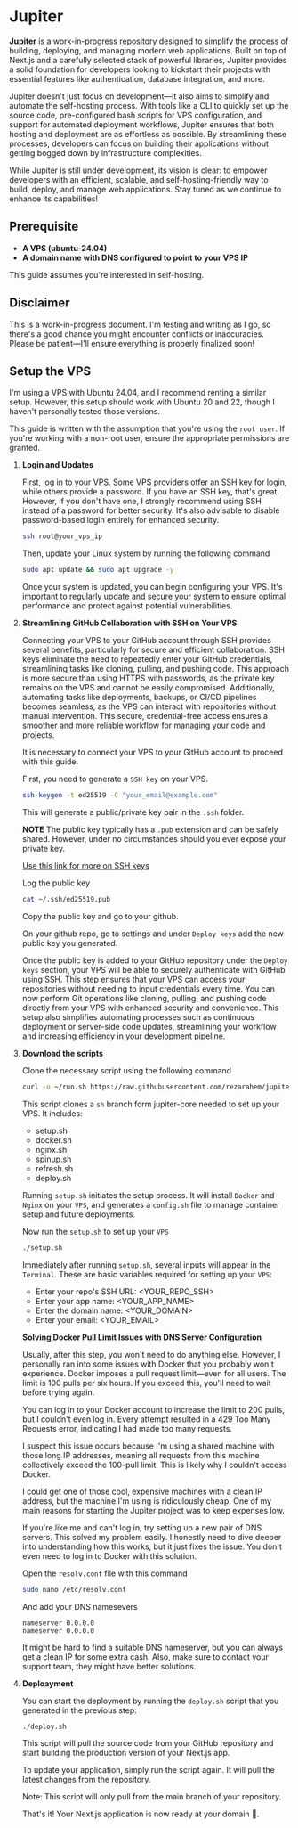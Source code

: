 # Jupiter

**Jupiter** is a work-in-progress repository designed to simplify the process of building, deploying, and managing modern web applications. Built on top of Next.js and a carefully selected stack of powerful libraries, Jupiter provides a solid foundation for developers looking to kickstart their projects with essential features like authentication, database integration, and more.

Jupiter doesn't just focus on development—it also aims to simplify and automate the self-hosting process. With tools like a CLI to quickly set up the source code, pre-configured bash scripts for VPS configuration, and support for automated deployment workflows, Jupiter ensures that both hosting and deployment are as effortless as possible. By streamlining these processes, developers can focus on building their applications without getting bogged down by infrastructure complexities.

While Jupiter is still under development, its vision is clear: to empower developers with an efficient, scalable, and self-hosting-friendly way to build, deploy, and manage web applications. Stay tuned as we continue to enhance its capabilities!

## Prerequisite

- **A VPS (ubuntu-24.04)**
- **A domain name with DNS configured to point to your VPS IP**

This guide assumes you're interested in self-hosting.

## Disclaimer

This is a work-in-progress document. I'm testing and writing as I go, so there's a good chance you might encounter conflicts or inaccuracies. Please be patient—I'll ensure everything is properly finalized soon!

## Setup the VPS

I'm using a VPS with Ubuntu 24.04, and I recommend renting a similar setup. However, this setup should work with Ubuntu 20 and 22, though I haven't personally tested those versions.

This guide is written with the assumption that you're using the `root user`. If you're working with a non-root user, ensure the appropriate permissions are granted.

1. **Login and Updates**

   First, log in to your VPS. Some VPS providers offer an SSH key for login, while others provide a password. If you have an SSH key, that's great. However, if you don't have one, I strongly recommend using SSH instead of a password for better security. It's also advisable to disable password-based login entirely for enhanced security.

   ```bash
   ssh root@your_vps_ip
   ```

   Then, update your Linux system by running the following command

   ```bash
   sudo apt update && sudo apt upgrade -y
   ```

   Once your system is updated, you can begin configuring your VPS. It's important to regularly update and secure your system to ensure optimal performance and protect against potential vulnerabilities.

2. **Streamlining GitHub Collaboration with SSH on Your VPS**
   
   Connecting your VPS to your GitHub account through SSH provides several benefits, particularly for secure and efficient collaboration. SSH keys eliminate the need to repeatedly enter your GitHub credentials, streamlining tasks like cloning, pulling, and pushing code. This approach is more secure than using HTTPS with passwords, as the private key remains on the VPS and cannot be easily compromised. Additionally, automating tasks like deployments, backups, or CI/CD pipelines becomes seamless, as the VPS can interact with repositories without manual intervention. This secure, credential-free access ensures a smoother and more reliable workflow for managing your code and projects.

   It is necessary to connect your VPS to your GitHub account to proceed with this guide.

   First, you need to generate a `SSH key` on your VPS.

    ```bash
   ssh-keygen -t ed25519 -C "your_email@example.com"
   ```

   This will generate a public/private key pair in the `.ssh` folder.

   **NOTE** The public key typically has a `.pub` extension and can be safely shared. However, under no circumstances should you ever expose your private key.

   [Use this link for more on SSH keys](https://docs.github.com/en/authentication/connecting-to-github-with-ssh/generating-a-new-ssh-key-and-adding-it-to-the-ssh-agent)

   Log the public key

   ```bash
   cat ~/.ssh/ed25519.pub
   ```

   Copy the public key and go to your github.

   On your github repo, go to settings and under `Deploy keys` add the new public key you generated.

   Once the public key is added to your GitHub repository under the `Deploy keys` section, your VPS will be able to securely authenticate with GitHub using SSH. This step ensures that your VPS can access your repositories without needing to input credentials every time. You can now perform Git operations like cloning, pulling, and pushing code directly from your VPS with enhanced security and convenience. This setup also simplifies automating processes such as continuous deployment or server-side code updates, streamlining your workflow and increasing efficiency in your development pipeline.

3. **Download the scripts**

   Clone the necessary script using the following command

   ```bash
   curl -o ~/run.sh https://raw.githubusercontent.com/rezarahem/jupiter-core/refs/heads/sh/run.sh && chmod +x ~/run.sh && ~/run.sh
   ```

   This script clones a `sh` branch form jupiter-core needed to set up your VPS. It includes:

   - setup.sh
   - docker.sh
   - nginx.sh
   - spinup.sh
   - refresh.sh
   - deploy.sh

   Running `setup.sh` initiates the setup process. It will install `Docker` and `Nginx` on your `VPS`, and generates a `config.sh` file to manage container setup and future deployments.

   Now run the `setup.sh` to set up your `VPS`

   ```bash
   ./setup.sh
   ```

   Immediately after running `setup.sh`, several inputs will appear in the `Terminal`. These are basic variables required for setting up your `VPS`:

   - Enter your repo's SSH URL: <YOUR_REPO_SSH>
   - Enter your app name: <YOUR_APP_NAME>
   - Enter the domain name: <YOUR_DOMAIN>
   - Enter your email: <YOUR_EMAIL>

   **Solving Docker Pull Limit Issues with DNS Server Configuration**

   Usually, after this step, you won't need to do anything else. However, I personally ran into some issues with Docker that you probably won't experience. Docker imposes a pull request limit—even for all users. The limit is 100 pulls per six hours. If you exceed this, you'll need to wait before trying again.

   You can log in to your Docker account to increase the limit to 200 pulls, but I couldn't even log in. Every attempt resulted in a 429 Too Many Requests error, indicating I had made too many requests.

   I suspect this issue occurs because I'm using a shared machine with those long IP addresses, meaning all requests from this machine collectively exceed the 100-pull limit. This is likely why I couldn't access Docker.

   I could get one of those cool, expensive machines with a clean IP address, but the machine I'm using is ridiculously cheap. One of my main reasons for starting the Jupiter project was to keep expenses low.

   If you're like me and can't log in, try setting up a new pair of DNS servers. This solved my problem easily. I honestly need to dive deeper into understanding how this works, but it just fixes the issue. You don't even need to log in to Docker with this solution.

   Open the `resolv.conf` file with this command

   ```bash
   sudo nano /etc/resolv.conf
   ```

   And add your DNS namesevers

   ```
   nameserver 0.0.0.0
   nameserver 0.0.0.0
   ```

   It might be hard to find a suitable DNS nameserver, but you can always get a clean IP for some extra cash. Also, make sure to contact your support team, they might have better solutions.

4. **Deploayment**

   You can start the deployment by running the `deploy.sh` script that you generated in the previous step:

   ```bash
   ./deploy.sh
   ```

   This script will pull the source code from your GitHub repository and start building the production version of your Next.js app.

   To update your application, simply run the script again. It will pull the latest changes from the repository.

   Note: This script will only pull from the main branch of your repository.

   That's it! Your Next.js application is now ready at your domain 🚀.
